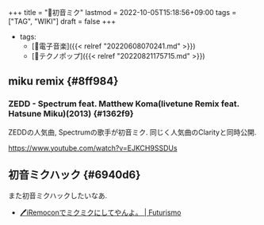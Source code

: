 +++
title = "📝初音ミク"
lastmod = 2022-10-05T15:18:56+09:00
tags = ["TAG", "WIKI"]
draft = false
+++

-   tags:
    -   [🔖電子音楽]({{< relref "20220608070241.md" >}})
    -   [📝テクノポップ]({{< relref "20220821175715.md" >}})


## miku remix {#8ff984}


### ZEDD - Spectrum feat. Matthew Koma(livetune Remix feat. Hatsune Miku)(2013) {#1362f9}

ZEDDの人気曲, Spectrumの歌手が初音ミク. 同じく人気曲のClarityと同時公開.

<https://www.youtube.com/watch?v=EJKCH9SSDUs>


## 初音ミクハック {#6940d6}

また初音ミクハックしたいなあ.

-   [🖊iRemoconでミクミクにしてやんよ。 | Futurismo](https://futurismo.biz/archives/154/)
